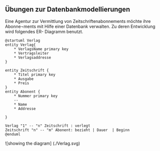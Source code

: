 ## Übungen zur Datenbankmodellierungen 

Eine Agentur zur Vermittlung von Zeitschriftenabonnements möchte ihre Abonne¬ments mit Hilfe einer Datenbank verwalten. Zu deren Entwicklung wird folgendes ER- Diagramm benutzt.
```plantuml
@startuml Verlag
entity Verlag{
    * VerlagsName primary key
    * Vertragsleiter
    * Verlagsaddresse
}

entity Zeitschrift {
    * Titel primary key
    * Ausgabe
    * Preis
}
entity Abonent {
    * Nummer primary key 
    --
    * Name
    * Addresse 

}

Verlag "1" -- "n" Zeitschrift : verlegt
Zeitschrift "n" -- "m" Abonent: bezieht | Dauer  | Beginn 
@enduml
```

 ![showing the diagram] (./Verlag.svg)